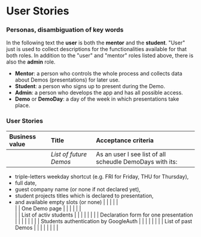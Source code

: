 # User Stories  
  
### Personas, disambiguation of key words  

In the following text the **user** is both the **mentor** and the **student**. "User" just is used to collect descriptions for the functionalities available for that both roles. In addition to the "user" and "mentor" roles listed above, there is also the **admin** role.  
- **Mentor**: a person who controls the whole process and collects data about Demos (presentations) for later use.  
- **Student**: a person who signs up to present during the Demo.  
- **Admin**: a person who develops the app and has all possible access.  
- **Demo** or **DemoDay**: a day of the week in which presentations take place.  
  
### User Stories

| **Business value** | **Title** | **Acceptance criteria** |  
| :--- | :--- | :--- |  
|      | _List of future Demos_ | As an user I see list of all scheudle DemoDays with its:  
- triple-letters weekday shortcut (e.g. FRI for Friday, THU for Thursday),  
- full date,  
- guest company name (or none if not declared yet),  
- student projects titles which is declared to presentation,  
- and available empty slots (or none) |
|      |   |   |  
|      | One Demo page |   |
|      |   |   |  
|      | List of activ students |   |
|      |   |   |
|      | Declaration form for one presentation |   |
|      |   |   |
|      | Students authentication by GoogleAuth |   |
|      |   |   | 
|      | List of past Demos |   |
|      |   |   |
|      | 